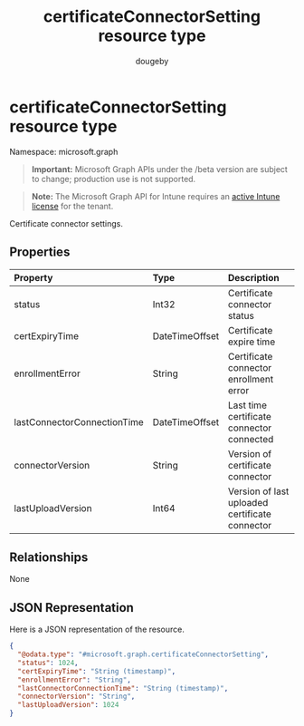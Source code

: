 ﻿---
title: "certificateConnectorSetting resource type"
description: "Certificate connector settings."
author: "dougeby"
localization_priority: Normal
ms.prod: "intune"
doc_type: resourcePageType
---

# certificateConnectorSetting resource type

Namespace: microsoft.graph

> **Important:** Microsoft Graph APIs under the /beta version are subject to change; production use is not supported.

> **Note:** The Microsoft Graph API for Intune requires an [active Intune license](https://go.microsoft.com/fwlink/?linkid=839381) for the tenant.

Certificate connector settings.

## Properties

| Property                    | Type           | Description                                    |
| :-------------------------- | :------------- | :--------------------------------------------- |
| status                      | Int32          | Certificate connector status                   |
| certExpiryTime              | DateTimeOffset | Certificate expire time                        |
| enrollmentError             | String         | Certificate connector enrollment error         |
| lastConnectorConnectionTime | DateTimeOffset | Last time certificate connector connected      |
| connectorVersion            | String         | Version of certificate connector               |
| lastUploadVersion           | Int64          | Version of last uploaded certificate connector |

## Relationships

None

## JSON Representation

Here is a JSON representation of the resource.

<!-- {
  "blockType": "resource",
  "@odata.type": "microsoft.graph.certificateConnectorSetting"
}
-->

```json
{
  "@odata.type": "#microsoft.graph.certificateConnectorSetting",
  "status": 1024,
  "certExpiryTime": "String (timestamp)",
  "enrollmentError": "String",
  "lastConnectorConnectionTime": "String (timestamp)",
  "connectorVersion": "String",
  "lastUploadVersion": 1024
}
```
